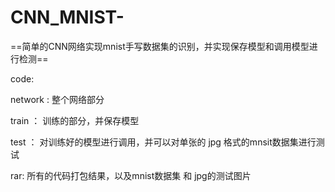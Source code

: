 # CNN_MNIST-
==简单的CNN网络实现mnist手写数据集的识别，并实现保存模型和调用模型进行检测==       


code:    

network : 整个网络部分    

train ： 训练的部分，并保存模型    

test ： 对训练好的模型进行调用，并可以对单张的 jpg 格式的mnsit数据集进行测试     


rar: 所有的代码打包结果，以及mnist数据集 和 jpg的测试图片    

